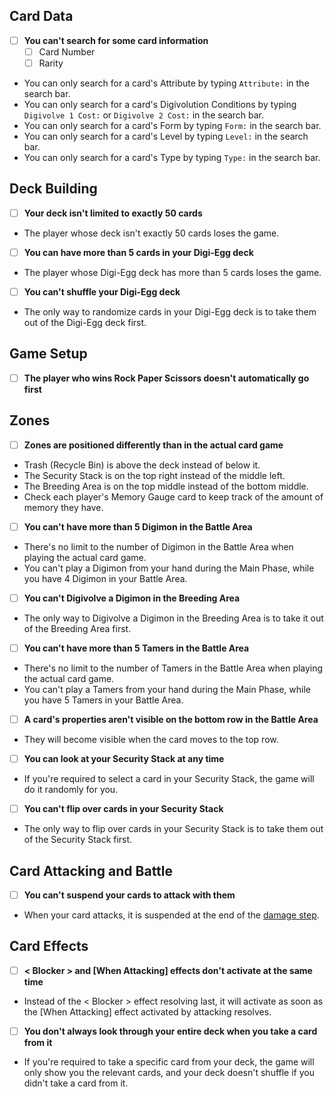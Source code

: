 ## Card Data
- [ ] **You can't search for some card information**
	- [ ] Card Number
	- [ ] Rarity
- You can only search for a card's Attribute by typing `Attribute:` in the search bar.
- You can only search for a card's Digivolution Conditions by typing `Digivolve 1 Cost:` or `Digivolve 2 Cost:` in the search bar.
- You can only search for a card's Form by typing `Form:` in the search bar.
- You can only search for a card's Level by typing `Level:` in the search bar.
- You can only search for a card's Type by typing `Type:` in the search bar.
## Deck Building
- [ ] **Your deck isn't limited to exactly 50 cards**
- The player whose deck isn't exactly 50 cards loses the game.
- [ ] **You can have more than 5 cards in your Digi-Egg deck**
- The player whose Digi-Egg deck has more than 5 cards loses the game.
- [ ] **You can't shuffle your Digi-Egg deck**
- The only way to randomize cards in your Digi-Egg deck is to take them out of the Digi-Egg deck first.
## Game Setup
- [ ] **The player who wins Rock Paper Scissors doesn't automatically go first**
## Zones
- [ ] **Zones are positioned differently than in the actual card game**
- Trash (Recycle Bin) is above the deck instead of below it.
- The Security Stack is on the top right instead of the middle left.
- The Breeding Area is on the top middle instead of the bottom middle.
- Check each player's Memory Gauge card to keep track of the amount of memory they have.
- [ ] **You can't have more than 5 Digimon in the Battle Area**
- There's no limit to the number of Digimon in the Battle Area when playing the actual card game.
- You can't play a Digimon from your hand during the Main Phase, while you have 4 Digimon in your Battle Area.
- [ ] **You can't Digivolve a Digimon in the Breeding Area**
- The only way to Digivolve a Digimon in the Breeding Area is to take it out of the Breeding Area first.
- [ ] **You can't have more than 5 Tamers in the Battle Area**
- There's no limit to the number of Tamers in the Battle Area when playing the actual card game.
- You can't play a Tamers from your hand during the Main Phase, while you have 5 Tamers in your Battle Area.
- [ ] **A card's properties aren't visible on the bottom row in the Battle Area**
- They will become visible when the card moves to the top row.
- [ ] **You can look at your Security Stack at any time**
- If you're required to select a card in your Security Stack, the game will do it randomly for you.
- [ ] **You can't flip over cards in your Security Stack**
- The only way to flip over cards in your Security Stack is to take them out of the Security Stack first.
## Card Attacking and Battle
- [ ] **You can't suspend your cards to attack with them**
- When your card attacks, it is suspended at the end of the [damage step](https://yugioh.fandom.com/wiki/Damage_Step).
## Card Effects
- [ ] **< Blocker > and [When Attacking] effects don't activate at the same time**
- Instead of the < Blocker > effect resolving last, it will activate as soon as the [When Attacking] effect activated by attacking resolves.
- [ ] **You don't always look through your entire deck when you take a card from it**
- If you're required to take a specific card from your deck, the game will only show you the relevant cards, and your deck doesn't shuffle if you didn't take a card from it.
